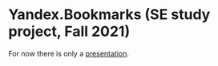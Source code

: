 # Yandex.Bookmarks (SE study project, Fall 2021)

For now there is only a [presentation](https://docs.google.com/presentation/d/1i_aqm273EMzhUOqtvA9vfnnG4NX9V2NxKjlsAt63Uac/edit?usp=sharing).
